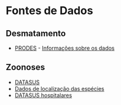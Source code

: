 # Fontes de Dados
## Desmatamento
- [PRODES](http://www.dpi.inpe.br/prodesdigital/prodesmunicipal.php) - [Informações sobre os dados](http://www.dpi.inpe.br/prodesdigital/municipios.html)

## Zoonoses
- [DATASUS](http://www2.datasus.gov.br/DATASUS/index.php?area=0203&id=34523091&VObj=http://tabnet.datasus.gov.br/cgi/deftohtm.exe?sinannet/cnv/dengueb)
- [Dados de localização das espécies](https://www.gbif.org/)
- [DATASUS hospitalares](http://www2.datasus.gov.br/DATASUS/index.php?area=0203&id=6927&VObj=http://tabnet.datasus.gov.br/cgi/deftohtm.exe?sih/cnv/nr)

